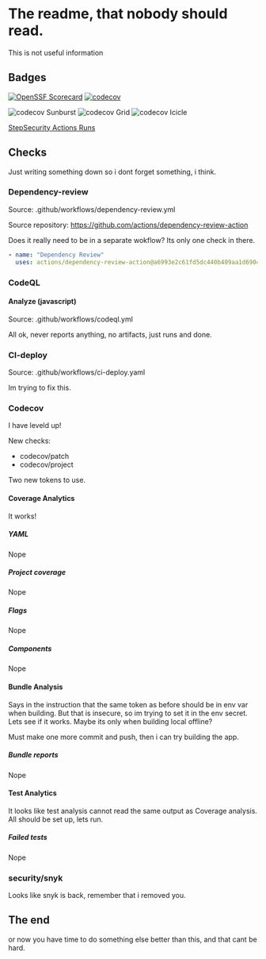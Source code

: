# The readme, that nobody should read.

This is not useful information

## Badges

[![OpenSSF Scorecard](https://api.scorecard.dev/projects/github.com/Brunfilm/brunfilm.github.io/badge)](https://scorecard.dev/viewer/?uri=github.com/Brunfilm/brunfilm.github.io)
[![codecov](https://codecov.io/gh/Brunfilm/brunfilm.github.io/branch/main/graph/badge.svg?token=K29W2FME3L)](https://codecov.io/gh/Brunfilm/brunfilm.github.io)

![codecov Sunburst](https://codecov.io/gh/Brunfilm/brunfilm.github.io/graphs/sunburst.svg?token=K29W2FME3L)
![codecov Grid](https://codecov.io/gh/Brunfilm/brunfilm.github.io/graphs/tree.svg?token=K29W2FME3L)
![codecov Icicle](https://codecov.io/gh/Brunfilm/brunfilm.github.io/graphs/icicle.svg?token=K29W2FME3L)

[StepSecurity Actions Runs](https://app.stepsecurity.io/github/Brunfilm/actions/runs)

## Checks

Just writing something down so i dont forget something, i think.

### Dependency-review

Source: .github/workflows/dependency-review.yml

Source repository: https://github.com/actions/dependency-review-action

Does it really need to be in a separate wokflow? Its only one check in there.

```yaml
- name: "Dependency Review"
  uses: actions/dependency-review-action@a6993e2c61fd5dc440b409aa1d6904921c5e1894 # v4.3.5
```

### CodeQL

#### Analyze (javascript)

Source: .github/workflows/codeql.yml

All ok, never reports anything, no artifacts, just runs and done.

### CI-deploy

Source: .github/workflows/ci-deploy.yaml

Im trying to fix this.

### Codecov

I have leveld up!

New checks:

- codecov/patch
- codecov/project

Two new tokens to use.

#### Coverage Analytics

It works!

##### YAML

Nope

##### Project coverage

Nope

##### Flags

Nope

##### Components

Nope

#### Bundle Analysis

Says in the instruction that the same token as before should be in env var when building.
But that is insecure, so im trying to set it in the env secret. Lets see if it works.
Maybe its only when building local offline?

Must make one more commit and push, then i can try building the app.

##### Bundle reports

Nope

#### Test Analytics

It looks like test analysis cannot read the same output as Coverage analysis. All should be set up, lets run.

##### Failed tests

Nope

### security/snyk

Looks like snyk is back, remember that i removed you.

## The end

or now you have time to do something else better than this, and that cant be hard.
